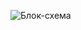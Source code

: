 ![Блок-схема](https://docs.google.com/drawings/d/1O1Omp0oHd34bAJoIq5hB-gCHzoxS5Y0u-4g1qNscR8c/edit?usp=drive_link)